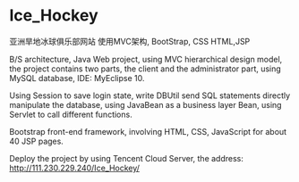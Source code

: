 # Ice_Hockey
亚洲旱地冰球俱乐部网站
使用MVC架构, BootStrap, CSS HTML,JSP

B/S architecture, Java Web project, using MVC hierarchical design model, the project contains two parts, the
client and the administrator part, using MySQL database, IDE: MyEclipse 10.

Using Session to save login state, write DBUtil send SQL statements directly manipulate the database, using
JavaBean as a business layer Bean, using Servlet to call different functions.

Bootstrap front-end framework, involving HTML, CSS, JavaScript for about 40 JSP pages.

Deploy the project by using Tencent Cloud Server, the address: http://111.230.229.240/Ice_Hockey/


